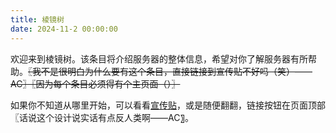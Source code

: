 ```yaml
---
title: 棱镜树
date: 2024-11-2 00:00:00
---
```


欢迎来到棱镜树。该条目将介绍服务器的整体信息，希望对你了解服务器有所帮助。~~〖我不是很明白为什么要有这个条目，直接链接到宣传贴不好吗（笑）——AC〗〖因为每个条目必须得有个主页面（）〗~~

如果你不知道从哪里开始，可以看看[宣传贴](/leaflet/index.html)，或是随便翻翻，链接按钮在页面顶部〖话说这个设计说实话有点反人类啊——AC〗。
